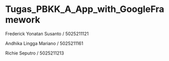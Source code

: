 # Tugas_PBKK_A_App_with_GoogleFramework

Frederick Yonatan Susanto / 5025211121

Andhika Lingga Mariano / 5025211161

Richie Seputro / 5025211213
